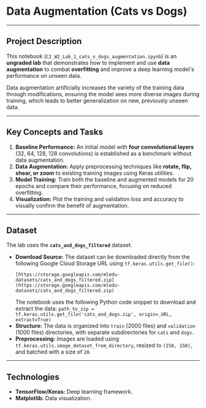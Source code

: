 # Data Augmentation (Cats vs Dogs)

---

## Project Description

This notebook (`C2_W2_Lab_1_cats_v_dogs_augmentation.ipynb`) is an **ungraded lab** that demonstrates how to implement and use **data augmentation** to combat **overfitting** and improve a deep learning model's performance on unseen data.

Data augmentation artificially increases the variety of the training data through modifications, ensuring the model sees more diverse images during training, which leads to better generalization on new, previously unseen data.

---

## Key Concepts and Tasks

1.  **Baseline Performance:** An initial model with **four convolutional layers** (32, 64, 128, 128 convolutions) is established as a benchmark without data augmentation.
2.  **Data Augmentation:** Apply preprocessing techniques like **rotate, flip, shear, or zoom** to existing training images using Keras utilities.
3.  **Model Training:** Train both the baseline and augmented models for 20 epochs and compare their performance, focusing on reduced overfitting.
4.  **Visualization:** Plot the training and validation loss and accuracy to visually confirm the benefit of augmentation.

---

## Dataset

The lab uses the **`cats_and_dogs_filtered`** dataset.

* **Download Source:** The dataset can be downloaded directly from the following Google Cloud Storage URL using `tf.keras.utils.get_file()`:
    ```
    [https://storage.googleapis.com/mledu-datasets/cats_and_dogs_filtered.zip](https://storage.googleapis.com/mledu-datasets/cats_and_dogs_filtered.zip)
    ```
    The notebook uses the following Python code snippet to download and extract the data:
    `path_to_zip = tf.keras.utils.get_file('cats_and_dogs.zip', origin=_URL, extract=True)`
* **Structure:** The data is organized into `train` (2000 files) and `validation` (1000 files) directories, with separate subdirectories for `cats` and `dogs`.
* **Preprocessing:** Images are loaded using `tf.keras.utils.image_dataset_from_directory`, resized to `(150, 150)`, and batched with a size of `20`.

---

## Technologies

* **TensorFlow/Keras:** Deep learning framework.
* **Matplotlib:** Data visualization.